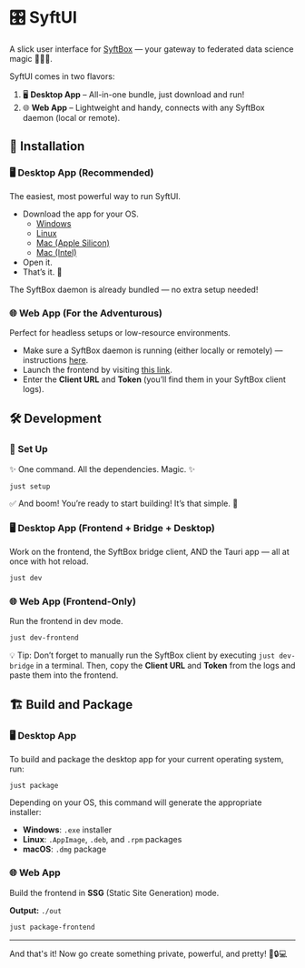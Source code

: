 # 🎛️ SyftUI

A slick user interface for [SyftBox](https://www.github.com/OpenMined/syft) — your gateway to federated data science magic 🧙‍♂️✨.

SyftUI comes in two flavors:

1. 🖥️ **Desktop App** – All-in-one bundle, just download and run!
2. 🌐 **Web App** – Lightweight and handy, connects with any SyftBox daemon (local or remote).

## 🚀 Installation

### 🖥️ Desktop App (Recommended)

The easiest, most powerful way to run SyftUI.

- Download the app for your OS.
  - [Windows](https://github.com/OpenMined/SyftUI/releases/latest/download/SyftBox-x86_64-pc-windows-msvc.exe)
  - [Linux](https://github.com/OpenMined/SyftUI/releases/latest/download/SyftBox-x86_64-unknown-linux-gnu.AppImage)
  - [Mac (Apple Silicon)](https://github.com/OpenMined/SyftUI/releases/latest/download/SyftBox-aarch64-apple-darwin.dmg)
  - [Mac (Intel)](https://github.com/OpenMined/SyftUI/releases/latest/download/SyftBox-x86_64-apple-darwin.dmg)
- Open it.
- That’s it. 🎉

The SyftBox daemon is already bundled — no extra setup needed!

### 🌐 Web App (For the Adventurous)

Perfect for headless setups or low-resource environments.

- Make sure a SyftBox daemon is running (either locally or remotely) — instructions [here](https://github.com/openmined/syftbox/).
- Launch the frontend by visiting [this link](https://syftboxstage.openmined.org/datasites/tauquir@openmined.org/syftui).
- Enter the **Client URL** and **Token** (you’ll find them in your SyftBox client logs).

## 🛠️ Development

### 💅 Set Up

✨ One command. All the dependencies. Magic. ✨

   ```sh
   just setup
   ```

✅ And boom! You’re ready to start building! It’s that simple. 🚀

### 🖥️ Desktop App (Frontend + Bridge + Desktop)

Work on the frontend, the SyftBox bridge client, AND the Tauri app — all at once with hot reload.

```bash
just dev
```

### 🌐 Web App (Frontend-Only)

Run the frontend in dev mode.

```bash
just dev-frontend
```

💡 Tip: Don’t forget to manually run the SyftBox client by executing `just dev-bridge` in a terminal. Then, copy the **Client URL** and **Token** from the logs and paste them into the frontend.

## 🏗️ Build and Package

### 🖥️ Desktop App

To build and package the desktop app for your current operating system, run:

```bash
just package
```

Depending on your OS, this command will generate the appropriate installer:

* **Windows**: `.exe` installer
* **Linux**: `.AppImage`, `.deb`, and `.rpm` packages
* **macOS**: `.dmg` package

### 🌐 Web App

Build the frontend in **SSG** (Static Site Generation) mode.

**Output:** `./out`

```bash
just package-frontend
```

---

And that's it! Now go create something private, powerful, and pretty! 🧠🔒💻
